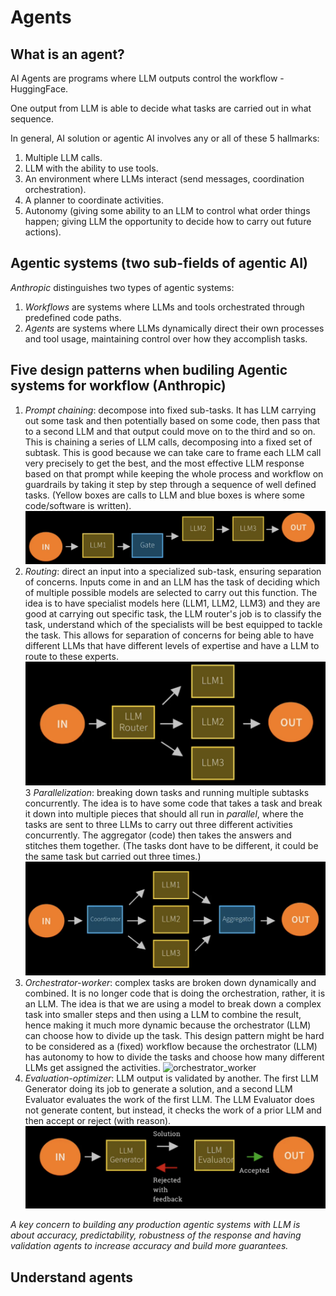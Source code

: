 # Agents

## What is an agent?
AI Agents are programs where LLM outputs control the workflow - HuggingFace.

One output from LLM is able to decide what tasks are carried out in what sequence.

In general, AI solution or agentic AI involves any or all of these 5 hallmarks:
1. Multiple LLM calls.
2. LLM with the ability to use tools.
3. An environment where LLMs interact (send messages, coordination orchestration).
4. A planner to coordinate activities.
5. Autonomy (giving some ability to an LLM to control what order things happen; giving LLM the opportunity to decide how to carry out future actions).

## Agentic systems (two sub-fields of agentic AI)
*Anthropic* distinguishes two types of agentic systems:
1. *Workflows* are systems where LLMs and tools orchestrated through predefined code paths.
2. *Agents* are systems where LLMs dynamically direct their own processes and tool usage, maintaining control over how they accomplish tasks. 

## Five design patterns when budiling Agentic systems for workflow (Anthropic)
1. *Prompt chaining*: decompose into fixed sub-tasks. It has LLM carrying out some task and then potentially based on some code, then pass that to a second LLM and that output could move on to the third and so on. This is chaining a series of LLM calls, decomposing into a fixed set of subtask. This is good because we can take care to frame each LLM call very precisely to get the best, and the most effective LLM response based on that prompt while keeping the whole process and workflow on guardrails by taking it step by step through a sequence of well defined tasks. (Yellow boxes are calls to LLM and blue boxes is where some code/software is written).
![prompt_chaining](1_foundations/images/prompt_chaining.png)
2. *Routing*: direct an input into a specialized sub-task, ensuring separation of concerns. Inputs come in and an LLM has the task of deciding which of multiple possible models are selected to carry out this function. The idea is to have specialist models here (LLM1, LLM2, LLM3) and they are good at carrying out specific task, the LLM router's job is to classify the task, understand which of the specialists will be best equipped to tackle the task. This allows for separation of concerns for being able to have different LLMs that have different levels of expertise and have a LLM to route to these experts.
![routing](1_foundations/images/routing.png)
3 *Parallelization*: breaking down tasks and running multiple subtasks concurrently. The idea is to have some code that takes a task and break it down into multiple pieces that should all run in _parallel_, where the tasks are sent to three LLMs to carry out three different activities concurrently. The aggregator (code) then takes the answers and stitches them together. (The tasks dont have to be different, it could be the same task but carried out three times.)
![parallelization](1_foundations/images/parallelization.png)
4. *Orchestrator-worker*: complex tasks are broken down dynamically and combined. It is no longer code that is doing the orchestration, rather, it is an LLM. The idea is that we are using a model to break down a complex task into smaller steps and then using a LLM to combine the result, hence making it much more dynamic because the orchestrator (LLM) can choose how to divide up the task. This design pattern might be hard to be considered as a (fixed) workflow because the orchestrator (LLM) has autonomy to how to divide the tasks and choose how many different LLMs get assigned the activities.
![orchestrator_worker](1_foundations/images/orchestrator_worker.png)
5. *Evaluation-optimizer*: LLM output is validated by another. The first LLM Generator doing its job to generate a solution, and a second LLM Evaluator evaluates the work of the first LLM. The LLM Evaluator does not generate content, but instead, it checks the work of a prior LLM and then accept or reject (with reason).
![evaluation_optimizer](1_foundations/images/evaluation_optimizer.png)

_A key concern to building any production agentic systems with LLM is about accuracy, predictability, robustness of the response and having validation agents to increase accuracy and build more guarantees._

## Understand agents